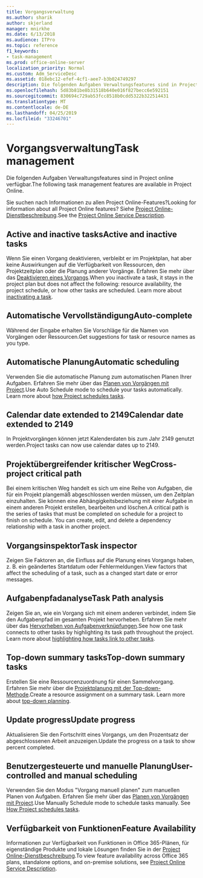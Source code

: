 ```yaml
---
title: Vorgangsverwaltung
ms.author: sharik
author: skjerland
manager: mnirkhe
ms.date: 6/13/2018
ms.audience: ITPro
ms.topic: reference
f1_keywords:
- task-management
ms.prod: office-online-server
localization_priority: Normal
ms.custom: Adm_ServiceDesc
ms.assetid: 018ebc12-efef-4cf1-aee7-b3b024749297
description: Die folgenden Aufgaben Verwaltungsfeatures sind in Project online verfügbar.
ms.openlocfilehash: 5d83b81be8b31518b640e016f827becc6e592151
ms.sourcegitcommit: 830694c729ab53fcc8518b0cdd5322b322514431
ms.translationtype: MT
ms.contentlocale: de-DE
ms.lasthandoff: 04/25/2019
ms.locfileid: "33246701"
---
```

# <a name="task-management"></a><span data-ttu-id="f307f-103">Vorgangsverwaltung</span><span class="sxs-lookup"><span data-stu-id="f307f-103">Task management</span></span>

<span data-ttu-id="f307f-104">Die folgenden Aufgaben Verwaltungsfeatures sind in Project online verfügbar.</span><span class="sxs-lookup"><span data-stu-id="f307f-104">The following task management features are available in Project Online.</span></span>
  
<span data-ttu-id="f307f-105">Sie suchen nach Informationen zu allen Project Online-Features?</span><span class="sxs-lookup"><span data-stu-id="f307f-105">Looking for information about all Project Online features?</span></span> <span data-ttu-id="f307f-106">Siehe [Project Online-Dienstbeschreibung](project-online-service-description.md).</span><span class="sxs-lookup"><span data-stu-id="f307f-106">See the [Project Online Service Description](project-online-service-description.md).</span></span>
  
## <a name="active-and-inactive-tasks"></a><span data-ttu-id="f307f-107">Active and inactive tasks</span><span class="sxs-lookup"><span data-stu-id="f307f-107">Active and inactive tasks</span></span>
<span data-ttu-id="f307f-108"><a name="bkmk_ActiveInactiveTasks"> </a></span><span class="sxs-lookup"><span data-stu-id="f307f-108"></span></span>

<span data-ttu-id="f307f-p102">Wenn Sie einen Vorgang deaktivieren, verbleibt er im Projektplan, hat aber keine Auswirkungen auf die Verfügbarkeit von Ressourcen, den Projektzeitplan oder die Planung anderer Vorgänge. Erfahren Sie mehr über das [Deaktivieren eines Vorgangs](https://go.microsoft.com/fwlink/p/?LinkId=271335).</span><span class="sxs-lookup"><span data-stu-id="f307f-p102">When you inactivate a task, it stays in the project plan but does not affect the following: resource availability, the project schedule, or how other tasks are scheduled. Learn more about [inactivating a task](https://go.microsoft.com/fwlink/p/?LinkId=271335).</span></span>
  
## <a name="auto-complete"></a><span data-ttu-id="f307f-111">Automatische Vervollständigung</span><span class="sxs-lookup"><span data-stu-id="f307f-111">Auto-complete</span></span>
<span data-ttu-id="f307f-112"><a name="bkmk_AutoComplete"> </a></span><span class="sxs-lookup"><span data-stu-id="f307f-112"></span></span>

<span data-ttu-id="f307f-113">Während der Eingabe erhalten Sie Vorschläge für die Namen von Vorgängen oder Ressourcen.</span><span class="sxs-lookup"><span data-stu-id="f307f-113">Get suggestions for task or resource names as you type.</span></span> 
  
## <a name="automatic-scheduling"></a><span data-ttu-id="f307f-114">Automatische Planung</span><span class="sxs-lookup"><span data-stu-id="f307f-114">Automatic scheduling</span></span>
<span data-ttu-id="f307f-115"><a name="bkmk_AutomaticScheduling"> </a></span><span class="sxs-lookup"><span data-stu-id="f307f-115"></span></span>

<span data-ttu-id="f307f-p103">Verwenden Sie die automatische Planung zum automatischen Planen Ihrer Aufgaben. Erfahren Sie mehr über das [Planen von Vorgängen mit Project](https://go.microsoft.com/fwlink/p/?LinkId=271331).</span><span class="sxs-lookup"><span data-stu-id="f307f-p103">Use Auto Schedule mode to schedule your tasks automatically. Learn more about [how Project schedules tasks](https://go.microsoft.com/fwlink/p/?LinkId=271331).</span></span> 
  
## <a name="calendar-date-extended-to-2149"></a><span data-ttu-id="f307f-118">Calendar date extended to 2149</span><span class="sxs-lookup"><span data-stu-id="f307f-118">Calendar date extended to 2149</span></span>
<span data-ttu-id="f307f-119"><a name="bkmk_Calendardatextended"> </a></span><span class="sxs-lookup"><span data-stu-id="f307f-119"></span></span>

<span data-ttu-id="f307f-120">In Projektvorgängen können jetzt Kalenderdaten bis zum Jahr 2149 genutzt werden.</span><span class="sxs-lookup"><span data-stu-id="f307f-120">Project tasks can now use calendar dates up to 2149.</span></span> 
  
## <a name="cross-project-critical-path"></a><span data-ttu-id="f307f-121">Projektübergreifender kritischer Weg</span><span class="sxs-lookup"><span data-stu-id="f307f-121">Cross-project critical path</span></span>
<span data-ttu-id="f307f-122"><a name="bkmk_Cross_projectcriticalpath"> </a></span><span class="sxs-lookup"><span data-stu-id="f307f-122"></span></span>

<span data-ttu-id="f307f-p104">Bei einem kritischen Weg handelt es sich um eine Reihe von Aufgaben, die für ein Projekt plangemäß abgeschlossen werden müssen, um den Zeitplan einzuhalten. Sie können eine Abhängigkeitsbeziehung mit einer Aufgabe in einem anderen Projekt erstellen, bearbeiten und löschen.</span><span class="sxs-lookup"><span data-stu-id="f307f-p104">A critical path is the series of tasks that must be completed on schedule for a project to finish on schedule. You can create, edit, and delete a dependency relationship with a task in another project.</span></span> 
  
## <a name="task-inspector"></a><span data-ttu-id="f307f-125">Vorgangsinspektor</span><span class="sxs-lookup"><span data-stu-id="f307f-125">Task inspector</span></span>
<span data-ttu-id="f307f-126"><a name="bkmk_Taskinspector"> </a></span><span class="sxs-lookup"><span data-stu-id="f307f-126"></span></span>

<span data-ttu-id="f307f-127">Zeigen Sie Faktoren an, die Einfluss auf die Planung eines Vorgangs haben, z. B. ein geändertes Startdatum oder Fehlermeldungen.</span><span class="sxs-lookup"><span data-stu-id="f307f-127">View factors that affect the scheduling of a task, such as a changed start date or error messages.</span></span>
  
## <a name="task-path-analysis"></a><span data-ttu-id="f307f-128">Aufgabenpfadanalyse</span><span class="sxs-lookup"><span data-stu-id="f307f-128">Task Path analysis</span></span>
<span data-ttu-id="f307f-129"><a name="bkmk_TaskPath"> </a></span><span class="sxs-lookup"><span data-stu-id="f307f-129"></span></span>

<span data-ttu-id="f307f-p105">Zeigen Sie an, wie ein Vorgang sich mit einem anderen verbindet, indem Sie den Aufgabenpfad im gesamten Projekt hervorheben. Erfahren Sie mehr über das [Hervorheben von Aufgabenverknüpfungen](https://go.microsoft.com/fwlink/p/?LinkId=271345).</span><span class="sxs-lookup"><span data-stu-id="f307f-p105">See how one task connects to other tasks by highlighting its task path throughout the project. Learn more about [highlighting how tasks link to other tasks](https://go.microsoft.com/fwlink/p/?LinkId=271345).</span></span>
  
## <a name="top-down-summary-tasks"></a><span data-ttu-id="f307f-132">Top-down summary tasks</span><span class="sxs-lookup"><span data-stu-id="f307f-132">Top-down summary tasks</span></span>
<span data-ttu-id="f307f-133"><a name="bkmk_Topdownsummarytasks"> </a></span><span class="sxs-lookup"><span data-stu-id="f307f-133"></span></span>

<span data-ttu-id="f307f-p106">Erstellen Sie eine Ressourcenzuordnung für einen Sammelvorgang. Erfahren Sie mehr über die [Projektplanung mit der Top-down-Methode](https://go.microsoft.com/fwlink/p/?LinkId=271333).</span><span class="sxs-lookup"><span data-stu-id="f307f-p106">Create a resource assignment on a summary task. Learn more about [top-down planning](https://go.microsoft.com/fwlink/p/?LinkId=271333).</span></span>
  
## <a name="update-progress"></a><span data-ttu-id="f307f-136">Update progress</span><span class="sxs-lookup"><span data-stu-id="f307f-136">Update progress</span></span>
<span data-ttu-id="f307f-137"><a name="bkmk_Updateprogress"> </a></span><span class="sxs-lookup"><span data-stu-id="f307f-137"></span></span>

<span data-ttu-id="f307f-138">Aktualisieren Sie den Fortschritt eines Vorgangs, um den Prozentsatz der abgeschlossenen Arbeit anzuzeigen.</span><span class="sxs-lookup"><span data-stu-id="f307f-138">Update the progress on a task to show percent completed.</span></span>
  
## <a name="user-controlled-and-manual-scheduling"></a><span data-ttu-id="f307f-139">Benutzergesteuerte und manuelle Planung</span><span class="sxs-lookup"><span data-stu-id="f307f-139">User-controlled and manual scheduling</span></span>
<span data-ttu-id="f307f-140"><a name="bkmk_User_controlledManualscheduling"> </a></span><span class="sxs-lookup"><span data-stu-id="f307f-140"></span></span>

<span data-ttu-id="f307f-p107">Verwenden Sie den Modus "Vorgang manuell planen" zum manuellen Planen von Aufgaben. Erfahren Sie mehr über das [Planen von Vorgängen mit Project](https://go.microsoft.com/fwlink/p/?LinkId=271331).</span><span class="sxs-lookup"><span data-stu-id="f307f-p107">Use Manually Schedule mode to schedule tasks manually. See [How Project schedules tasks](https://go.microsoft.com/fwlink/p/?LinkId=271331).</span></span>
  
## <a name="feature-availability"></a><span data-ttu-id="f307f-143">Verfügbarkeit von Funktionen</span><span class="sxs-lookup"><span data-stu-id="f307f-143">Feature Availability</span></span>
<span data-ttu-id="f307f-144"><a name="bkmk_User_controlledManualscheduling"> </a></span><span class="sxs-lookup"><span data-stu-id="f307f-144"></span></span>

<span data-ttu-id="f307f-145">Informationen zur Verfügbarkeit von Funktionen in Office 365-Plänen, für eigenständige Produkte und lokale Lösungen finden Sie in der [Project Online-Dienstbeschreibung](project-online-service-description.md).</span><span class="sxs-lookup"><span data-stu-id="f307f-145">To view feature availability across Office 365 plans, standalone options, and on-premise solutions, see [Project Online Service Description](project-online-service-description.md).</span></span>
  

